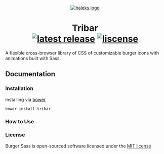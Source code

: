 <p align="center">
<a href="https://haleks.ca" target="_blank"><img src="https://haleks.ca/images/logo/haleks[markdown-orange].png" alt="haleks logo"></a>
</p>

<h1 align="center">
Tribar
<br>
<!-- <a href="https://travis-ci.org/haleks/tribar" target="_blank"><img src="https://img.shields.io/travis/haleks/tribar/master.svg?style=flat-square" alt="travic ci"></a> -->
<a href="https://github.com/haleks/tribar/releases" target="_blank"><img src="https://img.shields.io/github/release/haleks/tribar.svg?style=flat-square" alt="latest release"></a>
<a href="LISCENCE" target="_blank"><img src="https://img.shields.io/badge/license-MIT-ff4c00.svg?style=flat-square" alt="liscense"></a>
</h1>

A flexible cross-browser library of CSS of customizable burger icons with animations built with Sass.


## Documentation

### Installation

Installing via [bower](http://bower.io/)

```
bower install tribar
```



### How to Use




### License

Burger Sass is open-sourced software licensed under the [MIT license](http://opensource.org/licenses/MIT)
